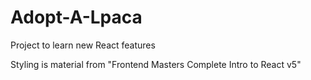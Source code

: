 # Adopt-A-Lpaca
Project to learn new React features

Styling is material from "Frontend Masters Complete Intro to React v5"


